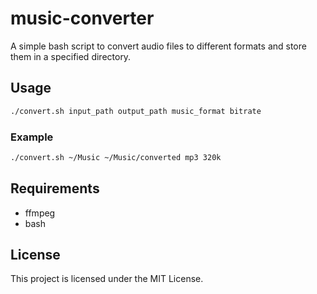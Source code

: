 # music-converter

A simple bash script to convert audio files to different formats and store them in a specified directory.

## Usage

```bash
./convert.sh input_path output_path music_format bitrate
```

### Example

```bash
./convert.sh ~/Music ~/Music/converted mp3 320k
```

## Requirements

- ffmpeg
- bash

## License

This project is licensed under the MIT License.

